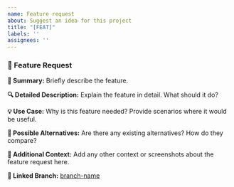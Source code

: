 ```yaml
---
name: Feature request
about: Suggest an idea for this project
title: "[FEAT]"
labels: ''
assignees: ''
---
```


### 🚀 Feature Request

**📝 Summary:**
Briefly describe the feature.

**🔍 Detailed Description:**
Explain the feature in detail. What should it do? 

**💡 Use Case:**
Why is this feature needed? Provide scenarios where it would be useful.

**🔄 Possible Alternatives:**
Are there any existing alternatives? How do they compare?

**📌 Additional Context:**
Add any other context or screenshots about the feature request here.

**🔗 Linked Branch:**
[branch-name](https://github.com/user/repo/tree/branch-name)
